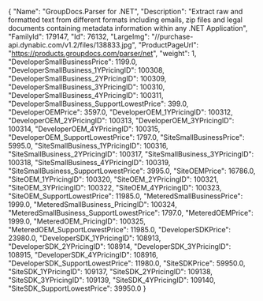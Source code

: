 {
    "Name": "GroupDocs.Parser for .NET",
    "Description": "Extract raw and formatted text from different formats including emails, zip files and legal documents containing metadata information within any .NET Application",
    "FamilyId": 179147,
    "Id": 76132,
    "LargeImg": "//purchase-api.dynabic.com/v1.2/files/138833.jpg",
    "ProductPageUrl": "https://products.groupdocs.com/parser/net",
    "weight": 1,
    "DeveloperSmallBusinessPrice": 1199.0,
    "DeveloperSmallBusiness_1YPricingID": 100308,
    "DeveloperSmallBusiness_2YPricingID": 100309,
    "DeveloperSmallBusiness_3YPricingID": 100310,
    "DeveloperSmallBusiness_4YPricingID": 100311,
    "DeveloperSmallBusiness_SupportLowestPrice": 399.0,
    "DeveloperOEMPrice": 3597.0,
    "DeveloperOEM_1YPricingID": 100312,
    "DeveloperOEM_2YPricingID": 100313,
    "DeveloperOEM_3YPricingID": 100314,
    "DeveloperOEM_4YPricingID": 100315,
    "DeveloperOEM_SupportLowestPrice": 1797.0,
    "SiteSmallBusinessPrice": 5995.0,
    "SiteSmallBusiness_1YPricingID": 100316,
    "SiteSmallBusiness_2YPricingID": 100317,
    "SiteSmallBusiness_3YPricingID": 100318,
    "SiteSmallBusiness_4YPricingID": 100319,
    "SiteSmallBusiness_SupportLowestPrice": 3995.0,
    "SiteOEMPrice": 16786.0,
    "SiteOEM_1YPricingID": 100320,
    "SiteOEM_2YPricingID": 100321,
    "SiteOEM_3YPricingID": 100322,
    "SiteOEM_4YPricingID": 100323,
    "SiteOEM_SupportLowestPrice": 11985.0,
    "MeteredSmallBusinessPrice": 1999.0,
    "MeteredSmallBusiness_PricingID": 100324,
    "MeteredSmallBusiness_SupportLowestPrice": 1797.0,
    "MeteredOEMPrice": 1999.0,
    "MeteredOEM_PricingID": 100325,
    "MeteredOEM_SupportLowestPrice": 11985.0,
    "DeveloperSDKPrice": 23980.0,
    "DeveloperSDK_1YPricingID": 108913,
    "DeveloperSDK_2YPricingID": 108914,
    "DeveloperSDK_3YPricingID": 108915,
    "DeveloperSDK_4YPricingID": 108916,
    "DeveloperSDK_SupportLowestPrice": 11980.0,
    "SiteSDKPrice": 59950.0,
    "SiteSDK_1YPricingID": 109137,
    "SiteSDK_2YPricingID": 109138,
    "SiteSDK_3YPricingID": 109139,
    "SiteSDK_4YPricingID": 109140,
    "SiteSDK_SupportLowestPrice": 39950.0
}